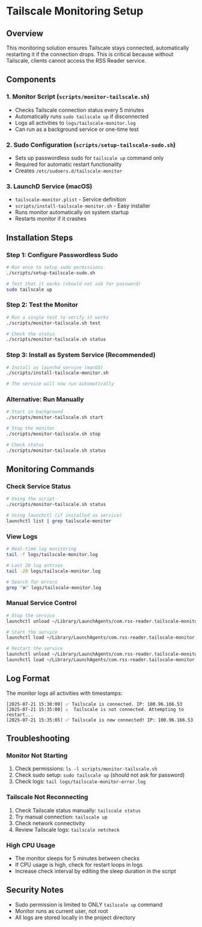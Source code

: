 # Tailscale Monitoring Setup

## Overview

This monitoring solution ensures Tailscale stays connected, automatically restarting it if the connection drops. This is critical because without Tailscale, clients cannot access the RSS Reader service.

## Components

### 1. Monitor Script (`scripts/monitor-tailscale.sh`)

- Checks Tailscale connection status every 5 minutes
- Automatically runs `sudo tailscale up` if disconnected
- Logs all activities to `logs/tailscale-monitor.log`
- Can run as a background service or one-time test

### 2. Sudo Configuration (`scripts/setup-tailscale-sudo.sh`)

- Sets up passwordless sudo for `tailscale up` command only
- Required for automatic restart functionality
- Creates `/etc/sudoers.d/tailscale-monitor`

### 3. LaunchD Service (macOS)

- `tailscale-monitor.plist` - Service definition
- `scripts/install-tailscale-monitor.sh` - Easy installer
- Runs monitor automatically on system startup
- Restarts monitor if it crashes

## Installation Steps

### Step 1: Configure Passwordless Sudo

```bash
# Run once to setup sudo permissions
./scripts/setup-tailscale-sudo.sh

# Test that it works (should not ask for password)
sudo tailscale up
```

### Step 2: Test the Monitor

```bash
# Run a single test to verify it works
./scripts/monitor-tailscale.sh test

# Check the status
./scripts/monitor-tailscale.sh status
```

### Step 3: Install as System Service (Recommended)

```bash
# Install as launchd service (macOS)
./scripts/install-tailscale-monitor.sh

# The service will now run automatically
```

### Alternative: Run Manually

```bash
# Start in background
./scripts/monitor-tailscale.sh start

# Stop the monitor
./scripts/monitor-tailscale.sh stop

# Check status
./scripts/monitor-tailscale.sh status
```

## Monitoring Commands

### Check Service Status

```bash
# Using the script
./scripts/monitor-tailscale.sh status

# Using launchctl (if installed as service)
launchctl list | grep tailscale-monitor
```

### View Logs

```bash
# Real-time log monitoring
tail -f logs/tailscale-monitor.log

# Last 20 log entries
tail -20 logs/tailscale-monitor.log

# Search for errors
grep "❌" logs/tailscale-monitor.log
```

### Manual Service Control

```bash
# Stop the service
launchctl unload ~/Library/LaunchAgents/com.rss-reader.tailscale-monitor.plist

# Start the service
launchctl load ~/Library/LaunchAgents/com.rss-reader.tailscale-monitor.plist

# Restart the service
launchctl unload ~/Library/LaunchAgents/com.rss-reader.tailscale-monitor.plist
launchctl load ~/Library/LaunchAgents/com.rss-reader.tailscale-monitor.plist
```

## Log Format

The monitor logs all activities with timestamps:

```
[2025-07-21 15:30:00] ✅ Tailscale is connected. IP: 100.96.166.53
[2025-07-21 15:35:00] ⚠️  Tailscale is not connected. Attempting to restart...
[2025-07-21 15:35:05] ✅ Tailscale is now connected! IP: 100.96.166.53
```

## Troubleshooting

### Monitor Not Starting

1. Check permissions: `ls -l scripts/monitor-tailscale.sh`
2. Check sudo setup: `sudo tailscale up` (should not ask for password)
3. Check logs: `tail logs/tailscale-monitor-error.log`

### Tailscale Not Reconnecting

1. Check Tailscale status manually: `tailscale status`
2. Try manual connection: `tailscale up`
3. Check network connectivity
4. Review Tailscale logs: `tailscale netcheck`

### High CPU Usage

- The monitor sleeps for 5 minutes between checks
- If CPU usage is high, check for restart loops in logs
- Increase check interval by editing the sleep duration in the script

## Security Notes

- Sudo permission is limited to ONLY `tailscale up` command
- Monitor runs as current user, not root
- All logs are stored locally in the project directory
